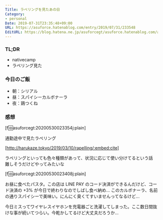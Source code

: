 ```yaml
---
Title: ラペリングを見たあの日
Category:
- personal
Date: 2019-07-31T23:35:48+09:00
URL: https://asuforce.hatenablog.com/entry/2019/07/31/233548
EditURL: https://blog.hatena.ne.jp/asuforcegt/asuforce.hatenablog.com/atom/entry/26006613382692335
---
```


### TL;DR
- nativecamp
- ラペリング見た

### 今日のご飯
- 朝：シリアル
- 昼：スパイシーカルボナーラ
- 夜：鶏つくね

### 感想

[f:id:asuforcegt:20200530023354j:plain]

通勤途中で見たラペリング

[http://harukaze.tokyo/2019/03/10/rapelling/:embed:cite]

ラペリングといっても色々種類があって、状況に応じて使い分けてるという話  
難しそうだけどやってみたいな

[f:id:asuforcegt:20200530023408j:plain]

お昼に食べたパスタ。この店は LINE PAY のコード決済ができるんだけど、コード決済の +3% が今日で終わりなのでしばし食べ納め...
このカルボナーラ、名前の通りスパイシーで美味い。にんにく臭くてすいませんってなるけど...


今日ミスってワイヤレスイヤホンを充電器ごと洗濯してしまった。ここ数日間抜けな事が続いてつらい。今乾かしてるけど大丈夫だろうか...
